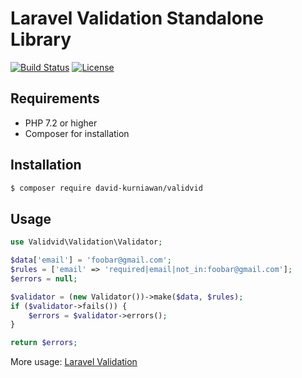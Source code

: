 # Laravel Validation Standalone Library

[![Build Status](https://img.shields.io/travis/David-Kurniawan/validvid.svg?style=flat-square)](https://travis-ci.org/David-Kurniawan/validvid)
[![License](http://img.shields.io/:license-mit-blue.svg?style=flat-square)](http://doge.mit-license.org)

## Requirements
* PHP 7.2 or higher
* Composer for installation

## Installation

```sh
$ composer require david-kurniawan/validvid
```

## Usage

```php
use Validvid\Validation\Validator;

$data['email'] = 'foobar@gmail.com';
$rules = ['email' => 'required|email|not_in:foobar@gmail.com'];
$errors = null;

$validator = (new Validator())->make($data, $rules);
if ($validator->fails()) {
    $errors = $validator->errors();
}

return $errors;
```

More usage: [Laravel Validation](https://laravel.com/docs/6.x/validation)